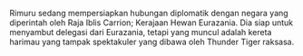 Rimuru sedang mempersiapkan hubungan diplomatik dengan negara yang diperintah oleh Raja Iblis Carrion; Kerajaan Hewan Eurazania. Dia siap untuk menyambut delegasi dari Eurazania, tetapi yang muncul adalah kereta harimau yang tampak spektakuler yang dibawa oleh Thunder Tiger raksasa.
